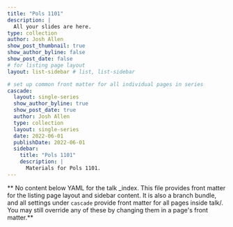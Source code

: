 ```yaml
---
title: "Pols 1101"
description: |
  All your slides are here.
type: collection
author: Josh Allen
show_post_thumbnail: true
show_author_byline: false
show_post_date: false
# for listing page layout
layout: list-sidebar # list, list-sidebar

# set up common front matter for all individual pages in series
cascade:
  layout: single-series 
  show_author_byline: true
  show_post_date: true
  author: Josh Allen
  type: collection
  layout: single-series
  date: 2022-06-01
  publishDate: 2022-06-01
  sidebar:
    title: "Pols 1101"
    description: | 
      Materials for Pols 1101.
---
```


** No content below YAML for the talk _index. This file provides front matter for the listing page layout and sidebar content. It is also a branch bundle, and all settings under `cascade` provide front matter for all pages inside talk/. You may still override any of these by changing them in a page's front matter.**

